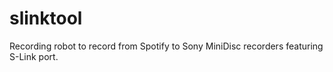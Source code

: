 # slinktool
Recording robot to record from Spotify to Sony MiniDisc recorders featuring S-Link port.
